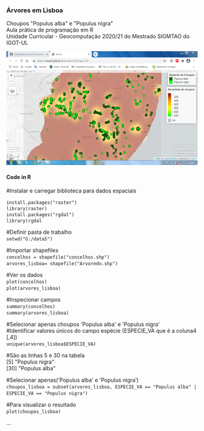 <h3>Árvores em Lisboa</h3><p></p>
Choupos "Populus alba" e "Populus nigra"<br>
Aula prática de programação em R<br>
Unidade Curricular - Geocomputação 2020/21 do Mestrado SIGMTAO do IGOT-UL<p></p>
<img src="trees_r.png" alt="image" width="" height="300">


#### Code in R

#Instalar e carregar biblioteca para dados espaciais
```
install.packages("raster")
library(raster)
install.packages("rgdal")
library(rgdal
```

#Definir pasta de trabalho<br>
`setwd("G:/data5")`

#Importar shapefiles<br>
`concelhos = shapefile("concelhos.shp")`<br>
`arvores_lisboa= shapefile("Arvoredo.shp")`

#Ver os dados<br>
`plot(concelhos)`<br>
`plot(arvores_lisboa)`

#Inspecionar campos<br>
`summary(concelhos)`<br>
`summary(arvores_lisboa)`

#Selecionar apenas choupos 'Populus alba' e 'Populus nigra’<br>
#Identificar valores únicos do campo espécie (ESPECIE_VA que é a coluna4 [,4])<br>
`unique(arvores_lisboa$ESPECIE_VA)`

#São as linhas 5 e 30 na tabela<br>
[5] "Populus nigra"  <br>
[30] "Populus alba"

#Selecionar apenas('Populus alba' e 'Populus nigra’)<br>
`choupos_lisboa = subset(arvores_lisboa, ESPECIE_VA
== "Populus alba" | ESPECIE_VA == "Populus nigra")`

#Para visualizar o resultado<br>
`plot(choupos_lisboa)` 

...
